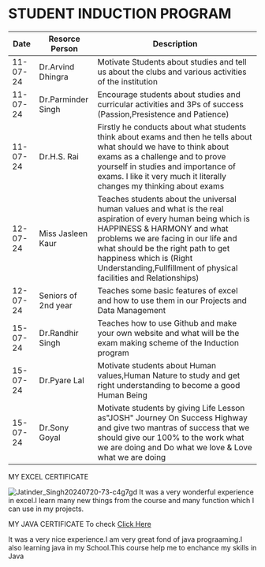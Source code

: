 # STUDENT INDUCTION PROGRAM

| Date | Resorce Person | Description |
|-----|---|---|
| 11-07-24 | Dr.Arvind Dhingra | Motivate Students about studies and tell us about the clubs and various activities of the institution |
| 11-07-24 | Dr.Parminder Singh |Encourage students about studies and curricular activities and 3Ps of success (Passion,Presistence and Patience) |
| 11-07-24 | Dr.H.S. Rai | Firstly he conducts about what students think about exams and then he tells about what should we have to think about exams as a challenge and to prove yourself in studies and importance of exams. I like it very much it literally changes my thinking about exams |
| 12-07-24 | Miss Jasleen Kaur | Teaches students about the universal human values and what is the real aspiration of every human being which is HAPPINESS & HARMONY and what problems we are facing in our life and what should be the right path to get happiness which is (Right Understanding,Fullfillment of physical facilities and Relationships) |
| 12-07-24 | Seniors of 2nd year | Teaches some basic features of excel and how to use them in our Projects and Data Management |
| 15-07-24 | Dr.Randhir Singh | Teaches how to use Github and make your own website and what will be the exam making scheme of the Induction program |
| 15-07-24 | Dr.Pyare Lal | Motivate students about Human values,Human Nature to study and get right understanding to become a good Human Being |
| 15-07-24 | Dr.Sony Goyal | Motivate students by giving Life Lesson as"JOSH" Journey On Success Highway and give two mantras of success that we should give our 100% to the work what we are doing and Do what we love & Love what we are doing |

MY EXCEL CERTIFICATE

![Jatinder_Singh20240720-73-c4g7gd](https://github.com/user-attachments/assets/8a4c7405-1f0a-4f31-bcc8-e2a59d65e797)
It was a very wonderful experience in excel.I learn many new things from the course and many function which I can use in my projects.

 MY JAVA CERTIFICATE
To check
[Click Here](https://github.com/jatinderSCoder/jatinderSCoder.github.io/blob/main/Jatinder_Singh20240716-73-hl84xm%20(1).jpg)

It was a very nice experience.I am very great fond of java prograaming.I also learning java in my School.This course help me to enchance my skills in Java

